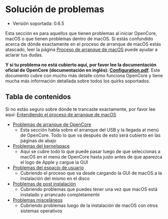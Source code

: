 # Solución de problemas

* Versión soportada: 0.6.5

Esta sección es para aquellos que tienen problemas al iniciar OpenCore, macOS o que tienen problemas dentro de macOS. Si estás confundido acerca de dónde exactamente en el proceso de arranque de macOS estás atascado, leer la página [Proceso de arranque de macOS](../troubleshooting/boot.md) puede ayudar a aclarar tus dudas.

**Y si tu problema no está cubierto aquí, por favor lee la documentación oficial de OpenCore (documentación en inglés): [Configuration.pdf](https://github.com/acidanthera/OpenCorePkg/blob/master/Docs/Configuration.pdf)**. Este documento cubre con mucho más detalle cómo funciona OpenCore y tiene mucha más información detallada sobre todos los quirks soportados.

## Tabla de contenidos

Si no estás seguro sobre dónde te trancaste exactamente, por favor lee aquí: [Entendiendo el proceso de arranque de macOS](../troubleshooting/boot.md)

* [Problemas de arranque de OpenCore](./extended/opencore-issues.md)
  * Esta sección habla sobre el arranque del USB y la llegada al menú de OpenCore. Todo lo que va después de esto será cubierto en las páginas de abajo
* [Problemas del kernelspace](./extended/kernel-issues.md)
  * Aquí se cubre todo lo que puede pasar luego de que seleccionas a macOS en el menú de OpenCore hasta justo antes de que aparezca el logo de Apple y cargue la GUI
* [Problemas del espacio de usuario](./extended/userspace-issues.md)
  * Cubriendo el proceso que va desde cargando la GUI de macOS a la instalación del mismo en el disco
* [Problemas de post instalación](./extended/post-issues.md)
  * Cubriendo problemas que puedes tener una vez que macOS está instalado y arrancado completamente
* [Problemas misceláneos](./extended/misc-issues.md)
  * Cubriendo problemas luego de la instalación de macOS con otros sistemas operativos